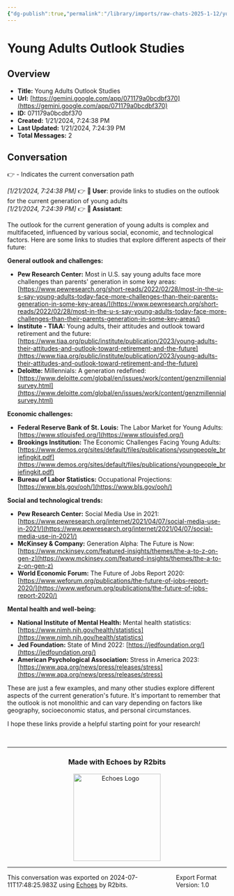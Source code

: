 ```yaml
---
{"dg-publish":true,"permalink":"/library/imports/raw-chats-2025-1-12/young-adults-outlook-studies/"}
---
```


# Young Adults Outlook Studies

## Overview
- **Title:** Young Adults Outlook Studies
- **Url:** [https://gemini.google.com/app/071179a0bcdbf370](https://gemini.google.com/app/071179a0bcdbf370)
- **ID:** 071179a0bcdbf370
- **Created:** 1/21/2024, 7:24:38 PM
- **Last Updated:** 1/21/2024, 7:24:39 PM
- **Total Messages:** 2

## Conversation
👉 - Indicates the current conversation path

<i>[1/21/2024, 7:24:38 PM]</i> 👉 <b>👤 User</b>: provide links to studies on the outlook for the current generation of young adults<br>
<i>[1/21/2024, 7:24:39 PM]</i> 👉 <b>🤖 Assistant</b>: 

The outlook for the current generation of young adults is complex and multifaceted, influenced by various social, economic, and technological factors. Here are some links to studies that explore different aspects of their future:

**General outlook and challenges:**

* **Pew Research Center:** Most in U.S. say young adults face more challenges than parents' generation in some key areas: [https://www.pewresearch.org/short-reads/2022/02/28/most-in-the-u-s-say-young-adults-today-face-more-challenges-than-their-parents-generation-in-some-key-areas/](https://www.pewresearch.org/short-reads/2022/02/28/most-in-the-u-s-say-young-adults-today-face-more-challenges-than-their-parents-generation-in-some-key-areas/)
* **Institute - TIAA:** Young adults, their attitudes and outlook toward retirement and the future: [https://www.tiaa.org/public/institute/publication/2023/young-adults-their-attitudes-and-outlook-toward-retirement-and-the-future](https://www.tiaa.org/public/institute/publication/2023/young-adults-their-attitudes-and-outlook-toward-retirement-and-the-future)
* **Deloitte:** Millennials: A generation redefined: [https://www.deloitte.com/global/en/issues/work/content/genzmillennialsurvey.html](https://www.deloitte.com/global/en/issues/work/content/genzmillennialsurvey.html)

**Economic challenges:**

* **Federal Reserve Bank of St. Louis:** The Labor Market for Young Adults: [https://www.stlouisfed.org/](https://www.stlouisfed.org/)
* **Brookings Institution:** The Economic Challenges Facing Young Adults: [https://www.demos.org/sites/default/files/publications/youngpeople_briefingkit.pdf](https://www.demos.org/sites/default/files/publications/youngpeople_briefingkit.pdf)
* **Bureau of Labor Statistics:** Occupational Projections: [https://www.bls.gov/ooh/](https://www.bls.gov/ooh/)

**Social and technological trends:**

* **Pew Research Center:** Social Media Use in 2021: [https://www.pewresearch.org/internet/2021/04/07/social-media-use-in-2021/](https://www.pewresearch.org/internet/2021/04/07/social-media-use-in-2021/)
* **McKinsey & Company:** Generation Alpha: The Future is Now: [https://www.mckinsey.com/featured-insights/themes/the-a-to-z-on-gen-z](https://www.mckinsey.com/featured-insights/themes/the-a-to-z-on-gen-z)
* **World Economic Forum:** The Future of Jobs Report 2020: [https://www.weforum.org/publications/the-future-of-jobs-report-2020/](https://www.weforum.org/publications/the-future-of-jobs-report-2020/)

**Mental health and well-being:**

* **National Institute of Mental Health:** Mental health statistics: [https://www.nimh.nih.gov/health/statistics](https://www.nimh.nih.gov/health/statistics)
* **Jed Foundation:** State of Mind 2022: [https://jedfoundation.org/](https://jedfoundation.org/)
* **American Psychological Association:** Stress in America 2023: [https://www.apa.org/news/press/releases/stress](https://www.apa.org/news/press/releases/stress)

These are just a few examples, and many other studies explore different aspects of the current generation's future. It's important to remember that the outlook is not monolithic and can vary depending on factors like geography, socioeconomic status, and personal circumstances.

I hope these links provide a helpful starting point for your research!

<br>

---

<div align="center">

### Made with Echoes by R2bits

<a href="https://echoes.r2bits.com">
  <img src="https://images.squarespace-cdn.com/content/v1/6493af4741c13939d335f0b8/18b27467-2da2-43b7-8d44-234bccf4f462/MINI_ECHOES_LOGO_NORMAL_WHITE_TEXT_SMALL-05-14+%281%29.png?format=300w" alt="Echoes Logo" width="200"/>
</a>

</div>

---

<div style="display: flex; justify-content: space-between;">
  <span>This conversation was exported on 2024-07-11T17:48:25.983Z using <a href="https://echoes.r2bits.com">Echoes</a> by R2bits.</span>
  <span>Export Format Version: 1.0</span>
</div>
